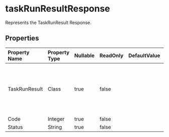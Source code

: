 # **taskRunResultResponse**

Represents the TaskRunResult Response. 

## **Properties**

| Property Name | Property Type | Nullable |  ReadOnly | DefaultValue | Description | 
| :- | :- | :- |:- |  :- | :- |
|TaskRunResult|Class|true|false |  |This class has a property named "TaskRunResult" of type "TaskRunResult" that can be both accessed and modified.|
|Code|Integer|true|false |  ||
|Status|String|true|false |  ||

